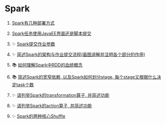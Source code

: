 # Spark

1. [Spark有几种部署方式](Spark有几种部署方式.md)

2. [Spark任务使用JavaEE界面还是脚本提交](Spark任务使用JavaEE界面还是脚本提交.md)
3. ✨ [Spark提交作业参数](Spark提交作业参数.md)

4. ✨ [简述Spark的架构与作业提交流程(画图讲解并注明各个部分的作用)](简述Spark的架构与作业提交流程.md)

5. 📚 [如何理解Spark中RDD的血统概念](如何理解Spark中RDD的血统概念.md)
6. 📚 [简述Spark的宽窄依赖, 以及Spark如何划分stage, 每个stage又根据什么决定task个数](简述Spark的宽窄依赖-以及Spark如何划分stage-每个stage又根据什么决定task个数.md)

7. ✨ [请列举Spark的transformation算子, 并简述功能](请列举Spark的transformation算子-并简述功能.md)
8. ✨ [请列举Spark的action算子, 并简述功能](请列举Spark的action算子-并简述功能.md)

9. ✨ [Spark的两种核心Shuffle](Spark的两种核心Shuffle.md)

